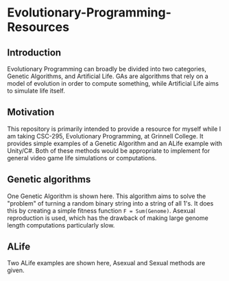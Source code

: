# Evolutionary-Programming-Resources

## Introduction

Evolutionary Programming can broadly be divided into two categories, Genetic Algorithms, and Artificial Life.  GAs are algorithms that rely on a model of evolution in order to compute something, while Artificial Life aims to simulate life itself.

## Motivation

This repository is primarily intended to provide a resource for myself while I am taking CSC-295, Evolutionary Programming, at Grinnell College.  It provides simple examples of a Genetic Algorithm and an ALife example with Unity/C#.  Both of these methods would be appropriate to implement for general video game life simulations or computations.

## Genetic algorithms

One Genetic Algorithm is shown here.  This algorithm aims to solve the "problem" of turning a random binary string into a string of all 1's.  It does this by creating a simple fitness function `F = Sum(Genome)`.  Asexual reproduction is used, which has the drawback of making large genome length computations particularly slow.

## ALife

Two ALife examples are shown here, Asexual and Sexual methods are given.

